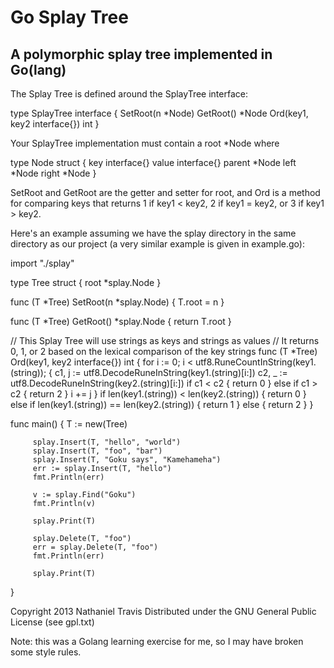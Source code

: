 Go Splay Tree
==============

A polymorphic splay tree implemented in Go(lang)
------------------------------------------------

The Splay Tree is defined around the SplayTree interface:

type SplayTree interface {
		 SetRoot(n *Node)
		 GetRoot() *Node
		 Ord(key1, key2 interface{}) int
}

Your SplayTree implementation must contain a root *Node where

type Node struct {
		 key    interface{}
		 value  interface{}
		 parent *Node
		 left   *Node
		 right  *Node
}

SetRoot and GetRoot are the getter and setter for root, and Ord is a method for
comparing keys that returns 1 if key1 < key2, 2 if key1 = key2, or 3 if
key1 > key2.

Here's an example assuming we have the splay directory in the same directory as
our project (a very similar example is given in example.go):

import "./splay"

type Tree struct {
		 root *splay.Node
}

func (T *Tree) SetRoot(n *splay.Node) {
		 T.root = n
}

func (T *Tree) GetRoot() *splay.Node {
		 return T.root
}

// This Splay Tree will use strings as keys and strings as values
// It returns 0, 1, or 2 based on the lexical comparison of the key strings
func (T *Tree) Ord(key1, key2 interface{}) int {
		 for i := 0; i < utf8.RuneCountInString(key1.(string)); {
		 		 c1, j := utf8.DecodeRuneInString(key1.(string)[i:])
				 c2, _ := utf8.DecodeRuneInString(key2.(string)[i:])
				 if c1 < c2 {
				 		return 0
				 } else if c1 > c2 {
				 	 return 2
				 }
				 i += j
		 }
		 if len(key1.(string)) < len(key2.(string)) {
		 		return 0
		 } else if len(key1.(string)) == len(key2.(string)) {
		 	 return 1
		 } else {
		 	 return 2
		 }
}

func main() {
		 T := new(Tree)

		 splay.Insert(T, "hello", "world")
		 splay.Insert(T, "foo", "bar")
		 splay.Insert(T, "Goku says", "Kamehameha")
		 err := splay.Insert(T, "hello")
		 fmt.Println(err)

		 v := splay.Find("Goku")
		 fmt.Println(v)

		 splay.Print(T)

		 splay.Delete(T, "foo")
		 err = splay.Delete(T, "foo")
		 fmt.Println(err)
		 
		 splay.Print(T)
}

Copyright 2013 Nathaniel Travis
Distributed under the GNU General Public License (see gpl.txt)

Note: this was a Golang learning exercise for me, so I may have broken some
style rules.
